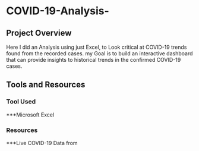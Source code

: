 # COVID-19-Analysis-
##  Project Overview 

Here I did an Analysis using just Excel, to Look critical at COVID-19 trends found from the recorded cases.
my Goal is to build an interactive dashboard that can provide insights to historical trends in the confirmed COVID-19 cases.

##  Tools and Resources

###   Tool Used
***Microsoft Excel

### Resources 
***Live COVID-19 Data from 

